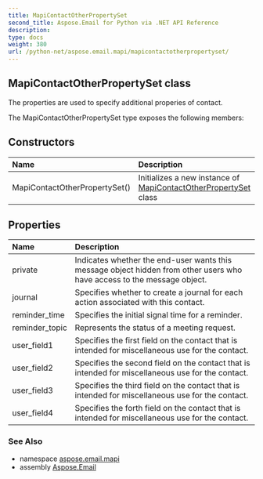 ```yaml
---
title: MapiContactOtherPropertySet
second_title: Aspose.Email for Python via .NET API Reference
description: 
type: docs
weight: 380
url: /python-net/aspose.email.mapi/mapicontactotherpropertyset/
---
```


## MapiContactOtherPropertySet class

The properties are used to specify additional properies of contact.

The MapiContactOtherPropertySet type exposes the following members:
## Constructors
| Name | Description |
| :- | :- |
|MapiContactOtherPropertySet()|Initializes a new instance of [MapiContactOtherPropertySet](/python-net/aspose.email.mapi/mapicontactotherpropertyset/) class|
## Properties
| Name | Description |
| :- | :- |
|private|Indicates whether the end-user wants this message object hidden from other users who have access to the message object.|
|journal|Specifies whether to create a journal for each action associated with this contact.|
|reminder_time|Specifies the initial signal time for a reminder.|
|reminder_topic|Represents the status of a meeting request.|
|user_field1|Specifies the first field on the contact that is intended for miscellaneous use for the contact.|
|user_field2|Specifies the second field on the contact that is intended for miscellaneous use for the contact.|
|user_field3|Specifies the third field on the contact that is intended for miscellaneous use for the contact.|
|user_field4|Specifies the forth field on the contact that is intended for miscellaneous use for the contact.|

### See Also

* namespace [aspose.email.mapi](/python-net/aspose.email.mapi/)
* assembly [Aspose.Email](/python-net/)

